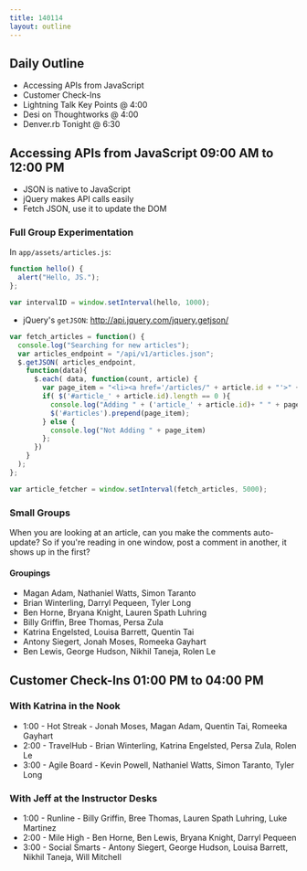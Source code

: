 ```yaml
---
title: 140114
layout: outline
---
```


## Daily Outline

* Accessing APIs from JavaScript
* Customer Check-Ins
* Lightning Talk Key Points @ 4:00
* Desi on Thoughtworks @ 4:00
* Denver.rb Tonight @ 6:30

## Accessing APIs from JavaScript 09:00 AM to 12:00 PM 

* JSON is native to JavaScript
* jQuery makes API calls easily
* Fetch JSON, use it to update the DOM

### Full Group Experimentation

In `app/assets/articles.js`:

```js
function hello() {
  alert("Hello, JS.");
};

var intervalID = window.setInterval(hello, 1000);
```

* jQuery's `getJSON`: http://api.jquery.com/jquery.getjson/

```js
var fetch_articles = function() {
  console.log("Searching for new articles");
  var articles_endpoint = "/api/v1/articles.json";
  $.getJSON( articles_endpoint, 
    function(data){
      $.each( data, function(count, article) {
        var page_item = "<li><a href='/articles/" + article.id + "'>" + article.title + "</a></li>"
        if( $('#article_' + article.id).length == 0 ){
          console.log("Adding " + ('article_' + article.id)+ " " + page_item)
          $('#articles').prepend(page_item);
        } else {
          console.log("Not Adding " + page_item)
        };
      })
    }
  );
};

var article_fetcher = window.setInterval(fetch_articles, 5000);
```

### Small Groups

When you are looking at an article, can you make the comments auto-update? So if you're reading in one window, post a comment in another, it shows up in the first?

#### Groupings

* Magan Adam, Nathaniel Watts, Simon Taranto
* Brian Winterling, Darryl Pequeen, Tyler Long
* Ben Horne, Bryana Knight, Lauren Spath Luhring
* Billy Griffin, Bree Thomas, Persa Zula
* Katrina Engelsted, Louisa Barrett, Quentin Tai
* Antony Siegert, Jonah Moses, Romeeka Gayhart
* Ben Lewis, George Hudson, Nikhil Taneja, Rolen Le

## Customer Check-Ins 01:00 PM to 04:00 PM 

### With Katrina in the Nook

* 1:00 - Hot Streak - Jonah Moses, Magan Adam, Quentin Tai, Romeeka Gayhart
* 2:00 - TravelHub - Brian Winterling, Katrina Engelsted, Persa Zula, Rolen Le
* 3:00 - Agile Board - Kevin Powell, Nathaniel Watts, Simon Taranto, Tyler Long

### With Jeff at the Instructor Desks

* 1:00 - Runline - Billy Griffin, Bree Thomas, Lauren Spath Luhring, Luke Martinez
* 2:00 - Mile High - Ben Horne, Ben Lewis, Bryana Knight, Darryl Pequeen
* 3:00 - Social Smarts - Antony Siegert, George Hudson, Louisa Barrett, Nikhil Taneja, Will Mitchell
